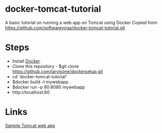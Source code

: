 # docker-tomcat-tutorial
A basic tutorial on running a web app on Tomcat using Docker
Copied from https://github.com/softwareyoga/docker-tomcat-tutorial.git

# Steps
* Install [Docker](https://docs.docker.com/install/).
* Clone this repository - $git clone https://github.com/jarvisone/dockersetup.git
* cd 'docker-tomcat-tutorial'
* $docker build -t mywebapp .
* $docker run -p 80:8080 mywebapp
* http://localhost:80

# Links
[Sample Tomcat web app](https://tomcat.apache.org/tomcat-8.0-doc/appdev/sample/)

